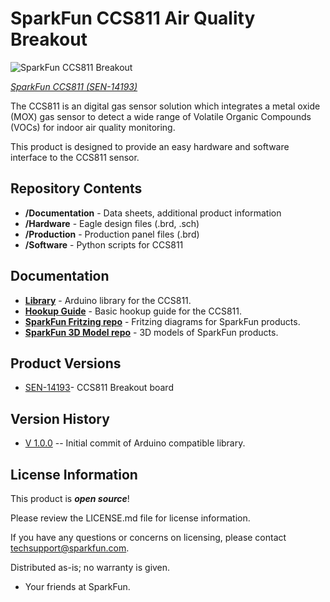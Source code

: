 SparkFun CCS811 Air Quality Breakout
========================================

![SparkFun CCS811 Breakout](https://github.com/sparkfun/CCS811_Air_Quality_Breakout/blob/master/Documentation/readme_picture.jpg)

[*SparkFun CCS811 (SEN-14193)*](https://www.sparkfun.com/products/14193)

The CCS811 is an digital gas sensor solution which integrates a metal oxide (MOX) gas sensor to detect a wide range of Volatile Organic Compounds (VOCs) for indoor air quality monitoring.

This product is designed to provide an easy hardware and software interface to the CCS811 sensor.

Repository Contents
-------------------

* **/Documentation** - Data sheets, additional product information
* **/Hardware** - Eagle design files (.brd, .sch)
* **/Production** - Production panel files (.brd)
* **/Software** - Python scripts for CCS811

Documentation
--------------
* **[Library](https://github.com/sparkfun/SparkFun_CCS811_Arduino_Library)** - Arduino library for the CCS811.
* **[Hookup Guide](https://learn.sparkfun.com/tutorials/ccs811-air-quality-breakout-hookup-guide)** - Basic hookup guide for the CCS811.
* **[SparkFun Fritzing repo](https://github.com/sparkfun/Fritzing_Parts)** - Fritzing diagrams for SparkFun products.
* **[SparkFun 3D Model repo](https://github.com/sparkfun/3D_Models)** - 3D models of SparkFun products. 

Product Versions
----------------
* [SEN-14193](https://www.sparkfun.com/)- CCS811 Breakout board

Version History
---------------
* [V 1.0.0](https://github.com/sparkfun/CCS811_Air_Quality_Breakout/tree/V_1.0.0) -- Initial commit of Arduino compatible library.

License Information
-------------------

This product is _**open source**_! 

Please review the LICENSE.md file for license information. 

If you have any questions or concerns on licensing, please contact techsupport@sparkfun.com.

Distributed as-is; no warranty is given.

- Your friends at SparkFun.